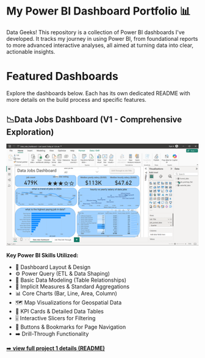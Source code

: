 # My Power BI Dashboard Portfolio 📊

Data Geeks! This repository is a collection of Power BI dashboards I've developed. It tracks my journey in using Power BI, from foundational reports to more advanced interactive analyses, all aimed at turning data into clear, actionable insights.

# Featured Dashboards
Explore the dashboards below. Each has its own dedicated README with more details on the build process and specific features.

## 📉Data Jobs Dashboard (V1 - Comprehensive Exploration)
![Dashboard page 1](/images/project_1_page_1.png)

**Key Power BI Skills Utilized:**
* 🎨 Dashboard Layout & Design
* ⚙️ Power Query (ETL & Data Shaping)
* 🔗 Basic Data Modeling (Table Relationships)
* 🧮 Implicit Measures & Standard Aggregations
* 📊 Core Charts (Bar, Line, Area, Column)
* 🗺️ Map Visualizations for Geospatial Data
* 🔢 KPI Cards & Detailed Data Tables
* 🎚️ Interactive Slicers for Filtering
* 🔘 Buttons & Bookmarks for Page Navigation
* ➡️ Drill-Through Functionality

[➡️ **view full project 1 details (README)**](/Data_Jobs_v1/README.md)
